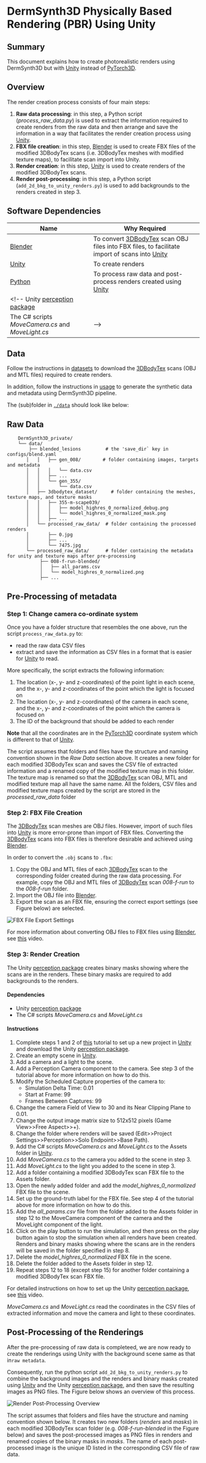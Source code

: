 # DermSynth3D Physically Based Rendering (PBR) Using Unity

## Summary

This document explains how to create photorealistic renders using  DermSynth3D but with [Unity](https://unity.com/) instead of [PyTorch3D](https://pytorch3d.org/).

## Overview

The render creation process consists of four main steps:

1. **Raw data processing**: in this step, a Python script (*process_raw_data.py*) is used to extract the information required to create renders from the raw data and then arrange and save the information in a way that facilitates the render creation process using [Unity](https://unity.com/).
2. **FBX file creation**: in this step, [Blender](https://www.blender.org/) is used to create FBX files of the modified 3DBodyTex scans (i.e. 3DBodyTex meshes with modified texture maps), to facilitate scan import into Unity.
3. **Render creation**: in this step, [Unity](https://unity.com/) is used to create renders of the modified 3DBodyTex scans.
4. **Render post-processing**: in this step, a Python script (`add_2d_bkg_to_unity_renders.py`) is used to add backgrounds to the renders created in step 3.

## Software Dependencies

| Name | Why Required |
| --- | --- |
| [Blender](https://www.blender.org/) | To convert [3DBodyTex](https://cvi2.uni.lu/3dbodytexv1/) scan OBJ files into FBX files, to facilitate import of scans into [Unity](https://unity.com/) |
| [Unity](https://unity.com/) | To create renders |
| [Python](https://www.python.org/) | To process raw data and post-process renders created using [Unity](https://unity.com/) |
<!-- Unity [perception package](https://github.com/Unity-Technologies/com.unity.perception) | 
| The C# scripts *MoveCamera.cs* and *MoveLight.cs* |  -->

## Data

Follow the instructions in [datasets](./dataset.md) to download the [3DBodyTex](https://cvi2.uni.lu/3dbodytexv1/) scans (OBJ and MTL files) required to create renders. 

In addition, follow the instructions in [usage](../README.md#generating-synthetic-dataset) to generate the synthetic data and metadata using DermSynth3D pipeline.

The (sub)folder in [`./data`](./dataset.md) should look like below:
<!-- 
all the files stored in the *unity* folder in the [DermSynth3D](https://github.com/jeremykawahara/DermSynth3D_private) GitHub repository are required. -->
<!-- 
### 3DBodyTex Scans

| Column 1       | Column 2       | Column 3       |
| ---            | ---            | ---            |
| 008-f-run      | 136-f-a        | 232-m-scape010 |
| 015-f-run      | 146-f-a        | 234-m-scape070 |
| 024-f-scape046 | 182-f-a        | 238-m-scape059 |
| 041-f-u        | 172-f-a        | 239-m-u        |
| 053-f-u        | 174-f-a        | 247-m-u        |
| 055-f-u        | 186-f-a        | 270-m-scape048 |
| 059-f-u        | 200-m-run      | 352-m-a        |
| 089-f-scape015 | 210-m-run      | 355-m-scape038 |
| 134-f-a        | 214-m-run      |                | -->

<!-- ###  Software -->


## Raw Data

<!-- The raw data is listed in the table below.

| Raw Data | File Type | Folder Containing Data |
| --- | --- | --- |
| Modified texture maps for 26 [3DBodyTex](https://cvi2.uni.lu/3dbodytexv1/) scans | PNG | *bodytex_masks* |
| Lists of lighting and camera position and orientation used to create renders of [3DBodyTex](https://cvi2.uni.lu/3dbodytexv1/) scans | CSV | *render_meta_data* |
| Lists of unique IDs of the background added to each render | CSV | *render_meta_data* |
| Lists of unique IDs of each render | CSV | *render_meta_data* |
| Images of backgrounds to add to renders in post-processing step | JPG | *IndoorScene* |

The raw data and processed raw data are contained in the [DermSynth3D](https://github.com/jeremykawahara/DermSynth3D_private) GitHub repository, in folders and files with the following structure and naming convention: -->
```
    DermSynth3D_private/
    └── data/
        ├── blended_lesions         # the 'save_dir` key in configs/blend.yaml
       │   │   ├── gen_008/        # folder containing images, targets and metadata 
       │   │   │   └── data.csv
       │   │   ├── ...
       │   │   └── gen_355/
       │   │       └── data.csv
       │   ├── 3dbodytex_dataset/     # folder containing the meshes, texture maps, and texture masks
       │   │   ├── 355-m-scape039/
       │   │   │   ├── model_highres_0_normalized_debug.png
       │   │   │   └── model_highres_0_normalized_mask.png
       │   │   ├── ...
       │   └── processed_raw_data/  # folder containing the processed renders
       │       ├── 0.jpg
       │       ├── ...
       │       └── 7475.jpg
       └── processed_raw_data/      # folder containing the metadata for unity and texture maps after pre-processing
            ├── 008-f-run-blended/
            │   ├── all_params.csv
            │   └── model_highres_0_normalized.png
            ├── ...
```
## Pre-Processing of metadata

### Step 1: Change camera co-ordinate system

Once you have a folder structure that resembles the one above, run the script `process_raw_data.py` to:
- read the raw data CSV files
- extract and save the information as CSV files in a format that is easier for [Unity](https://unity.com/) to read.
  
More specifically, the script extracts the following information:
<!-- ### Requirements

- The CSV files of raw data
- The modified texture maps for the [3DBodyTex](https://cvi2.uni.lu/3dbodytexv1/) scans
- [Python](https://www.python.org/)
- The Python script *process_raw_data.py* -->

<!-- ### Instructions

The Python -->
 
1. The location (x-, y- and z-coordinates) of the point light in each scene, and the x-, y- and z-coordinates of the point which the light is focused on
2. The location (x-, y- and z-coordinates) of the camera in each scene, and the x-, y- and z-coordinates of the point which the camera is focused on
3. The ID of the background that should be added to each render

**Note** that all the coordinates are in the [PyTorch3D](https://pytorch3d.org/) coordinate system which is different to that of [Unity](https://unity.com/).

The script assumes that folders and files have the structure and naming convention shown in the *Raw Data* section above. 
It creates a new folder for each modified 3DBodyTex scan and saves the CSV file of extracted information and a renamed copy of the modified texture map in this folder.
The texture map is renamed so that the [3DBodyTex](https://cvi2.uni.lu/3dbodytexv1/) scan OBJ, MTL and modified texture map all have the same name. 
All the folders, CSV files and modified texture maps created by the script are stored in the *processed_raw_data* folder
 <!-- in the [DermSynth3D](https://github.com/jeremykawahara/DermSynth3D_private) GitHub repository. -->

### Step 2: FBX File Creation

The [3DBodyTex](https://cvi2.uni.lu/3dbodytexv1/) scan meshes are OBJ files.
However, import of such files into [Unity](https://unity.com/) is more error-prone than import of FBX files.
Converting the [3DBodyTex](https://cvi2.uni.lu/3dbodytexv1/) scans into FBX files is therefore desirable and achieved using [Blender](https://www.blender.org/).

<!-- ### Requirements

- The [3DBodyTex](https://cvi2.uni.lu/3dbodytexv1/) scans OBJ and MTL files
- The modified texture maps for the scans
- [Blender](https://www.blender.org/) -->

<!-- ### Instructions -->
In order to convert the `.obj` scans to `.fbx`:

1. Copy the OBJ and MTL files of each [3DBodyTex](https://cvi2.uni.lu/3dbodytexv1/) scan to the corresponding folder created during the raw data processing. For example, copy the OBJ and MTL files of [3DBodyTex](https://cvi2.uni.lu/3dbodytexv1/) scan *008-f-run* to the *008-f-run* folder.
2. Import the OBJ file into [Blender](https://www.blender.org/).
3. Export the scan as an FBX file, ensuring the correct export settings (see Figure below) are selected.

![FBX File Export Settings](../assets/blender_fbx_export_settings.jpg)

For more information about converting OBJ files to FBX files using [Blender](https://www.blender.org/), see [this](https://www.youtube.com/watch?v=jZWSHBEOaR0&ab_channel=RichTanner) video.


### Step 3: Render Creation

The Unity [perception package](https://github.com/Unity-Technologies/com.unity.perception) creates binary masks showing where the scans are in the renders.
These binary masks are required to add backgrounds to the renders.

#### Dependencies

- Unity [perception package](https://github.com/Unity-Technologies/com.unity.perception)
- The C# scripts *MoveCamera.cs* and *MoveLight.cs* 

#### Instructions

1. Complete steps 1 and 2 of [this](https://github.com/Unity-Technologies/com.unity.perception/blob/main/com.unity.perception/Documentation%7E/Tutorial/Phase1.md) tutorial to set up a new project in [Unity](https://unity.com/) and download the Unity [perception package](https://github.com/Unity-Technologies/com.unity.perception).
2. Create an empty scene in [Unity](https://unity.com/).
3. Add a camera and a light to the scene.
4. Add a Perception Camera component to the camera. See step 3 of the tutorial above for more information on how to do this.
5. Modify the Scheduled Capture properties of the camera to:
    - Simulation Delta Time: 0.01
    - Start at Frame: 99
    - Frames Between Captures: 99
6. Change the camera Field of View to 30 and its Near Clipping Plane to 0.01.
7. Change the output image matrix size to 512x512 pixels (Game View>>Free Aspect>>+).
8. Change the folder where renders will be saved (Edit>>Project Settings>>Perception>>Solo Endpoint>>Base Path).
9. Add the C# scripts *MoveCamera.cs* and *MoveLight.cs* to the Assets folder in [Unity](https://unity.com/).
10. Add *MoveCamera.cs* to the camera you added to the scene in step 3.
11. Add *MoveLight.cs* to the light you added to the scene in step 3.
12. Add a folder containing a modified 3DBodyTex scan FBX file to the Assets folder.
13. Open the newly added folder and add the *model_highres_0_normalized* FBX file to the scene.
14. Set up the ground-truth label for the FBX file. See step 4 of the tutorial above for more information on how to do this.
15. Add the *all_params.csv* file from the folder added to the Assets folder in step 12 to the MoveCamera component of the camera and the MoveLight component of the light.
16. Click on the play button to run the simulation, and then press on the play button again to stop the simulation when all renders have been created. Renders and binary masks showing where the scans are in the renders will be saved in the folder specified in step 8.
17. Delete the *model_highres_0_normalized* FBX file in the scene.
18. Delete the folder added to the Assets folder in step 12.
19. Repeat steps 12 to 18 (except step 15) for another folder containing a modified 3DBodyTex scan FBX file.

For detailed instructions on how to set up the Unity [perception package](https://github.com/Unity-Technologies/com.unity.perception), see [this](https://www.youtube.com/watch?v=mkVE2Yhe454&ab_channel=TheSecretsofApagayoIsland) video.

*MoveCamera.cs* and *MoveLight.cs* read the coordinates in the CSV files of extracted information and move the camera and light to these coordinates.

## Post-Processing of the Renderings

After the pre-processing of raw data is completeed, we are now ready to create the renderings using Unity with the background scene same as that in`raw metadata`.
<!-- ### Requirements

- Renders and binary masks created using [Unity](https://unity.com/) and the Unity [perception package](https://github.com/Unity-Technologies/com.unity.perception)
- The images of backgrounds and CSV files of raw data
- The CSV files of extracted information
- [Python](https://www.python.org/)
- The Python script *add_2d_bkg_to_unity_renders.py* -->

<!-- ### Instructions -->

Consequently, run the python script `add_2d_bkg_to_unity_renders.py` to combine the background images and the renders and binary masks created using [Unity](https://unity.com/) and the Unity [perception package](https://github.com/Unity-Technologies/com.unity.perception), and then save the resulting images as PNG files.
The Figure below shows an overview of this process.

![Render Post-Processing Overview](../assets/post_processing_overview.png)

The script assumes that folders and files have the structure and naming convention shown below. It creates two new folders (*renders* and *masks*) in each modified 3DBodyTex scan folder (e.g. *008-f-run-blended* in the Figure below) and saves the post-processed images as PNG files in renders and renamed copies of the binary masks in *masks*. The name of each post-processed image is the unique ID listed in the corresponding CSV file of raw data. 
<!-- 
    unity/
    ├── add_2d_bkg_to_unity_renders.py
    ├── raw_data/
    ├── processed_raw_data/
    └── unity_renders/
        ├── 008-f-run-bended/
        │   └── solo/
        │       └── sequence.0/
        │           ├── step0.camera.png
        │           ├── step0.camera.semantic segmentation.png
        │           ├── ...
        │           ├── stepN.camera.png
        │           └── stepN.camera.semantic segmentation.png
        ├── ...
        └── 355-m-scape039-pasted/
            └── solo/
                └── sequence.0/
                    ├── step0.camera.png
                    ├── step0.camera.semantic segmentation.png
                    ├── ...
                    ├── stepN.camera.png
                    └── stepN.camera.semantic segmentation.png
``` -->